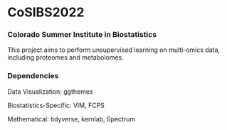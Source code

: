 # CoSIBS2022

### Colorado Summer Institute in Biostatistics 

This project aims to perform unsupervised learning on multi-omics data, including proteomes and metabolomes.

### Dependencies

Data Visualization: ggthemes

Biostatistics-Specific: VIM, FCPS

Mathematical: tidyverse, kernlab, Spectrum
